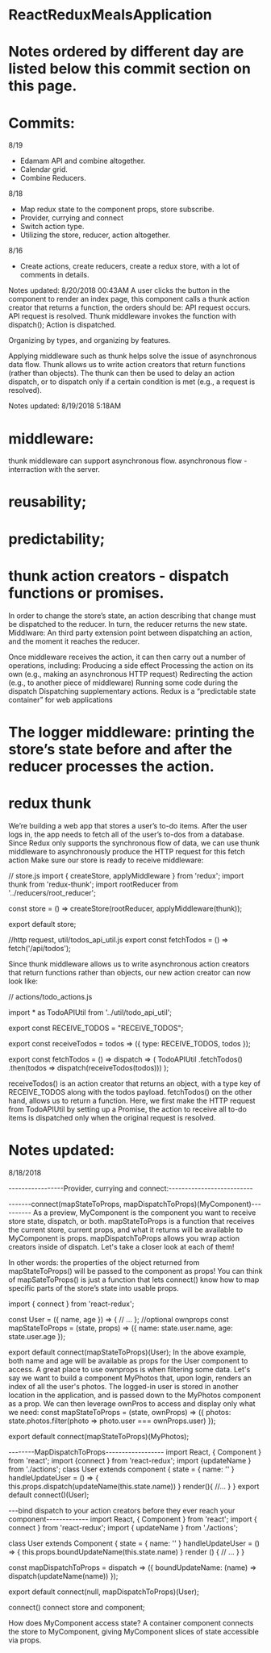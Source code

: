 # ReactReduxMealsApplication

# Notes ordered by different day are listed below this commit section on this page.
# Commits:
8/19
- Edamam API and combine altogether.
- Calendar grid.
- Combine Reducers.

8/18
- Map redux state to the component props, store subscribe.
- Provider, currying and connect
- Switch action type.
- Utilizing the store, reducer, action altogether.

8/16
- Create actions, create reducers, create a redux store, with a lot of comments in details.


Notes updated:
8/20/2018 00:43AM
A user clicks the button in the component to render an index page, this component calls a thunk action creator that returns a function, the orders should be:
API request occurs.
API request is resolved.
Thunk middleware invokes the function with dispatch();
Action is dispatched.


Organizing by types,
and organizing by features.


Applying middleware such as thunk helps solve the issue of asynchronous data flow. Thunk allows us to write action creators that return functions (rather than objects). The thunk can then be used to delay an action dispatch, or to dispatch only if a certain condition is met (e.g., a request is resolved).

Notes updated:
8/19/2018 5:18AM
# middleware:
thunk middleware can support asynchronous flow.
asynchronous flow - interraction with the server.
# reusability;
# predictability;

# thunk action creators - dispatch functions or promises.
In order to change the store’s state, an action describing that change must be dispatched to the reducer. In turn, the reducer returns the new state.
Middlware: An third party extension point between dispatching an action, and the moment it reaches the reducer.

Once middleware receives the action, it can then carry out a number of operations, including:
Producing a side effect
Processing the action on its own (e.g., making an asynchronous HTTP request)
Redirecting the action (e.g., to another piece of middleware)
Running some code during the dispatch
Dispatching supplementary actions.
Redux is a “predictable state container” for web applications

# The logger middleware: printing the store’s state before and after the reducer processes the action.

# redux thunk
We’re building a web app that stores a user’s to-do items. After the user logs in, the app needs to fetch all of the user’s to-dos from a database. Since Redux only supports the synchronous flow of data, we can use thunk middleware to asynchronously produce the HTTP request for this fetch action
Make sure our store is ready to receive middleware:

// store.js
import { createStore, applyMiddleware } from 'redux';
import thunk from 'redux-thunk';
import rootReducer from '../reducers/root_reducer';

const store = () => createStore(rootReducer, applyMiddleware(thunk));

export default store;


//http request, util/todos_api_util.js
export const fetchTodos = () => fetch('/api/todos');

Since thunk middleware allows us to write asynchronous action creators that return functions rather than objects, our new action creator can now look like:

// actions/todo_actions.js

import * as TodoAPIUtil from '../util/todo_api_util';

export const RECEIVE_TODOS = "RECEIVE_TODOS";

export const receiveTodos = todos => ({
  type: RECEIVE_TODOS,
  todos
});

export const fetchTodos = () => dispatch => (
  TodoAPIUtil
      .fetchTodos()
      .then(todos => dispatch(receiveTodos(todos)))
);

receiveTodos() is an action creator that returns an object, with a type key of RECEIVE_TODOS along with the todos payload.
fetchTodos() on the other hand, allows us to return a function. Here, we first make the HTTP request from TodoAPIUtil by setting up a Promise, the action to receive all to-do items is dispatched only when the original request is resolved.



# Notes updated:
8/18/2018

-----------------Provider, currying and connect:--------------------------


-------connect(mapStateToProps, mapDispatchToProps)(MyComponent)----------
As a preview, MyComponent is the component you want to receive store state, dispatch, or both. mapStateToProps is a function that receives the current store, current props, and what it returns will be available to MyComponent is props. mapDispatchToProps allows you wrap action creators inside of dispatch. Let's take a closer look at each of them!

In other words: the properties of the object returned from mapStateToProps() will be passed to the component as props! You can think of mapSateToProps() is just a function that lets connect() know how to map specific parts of the store’s state into usable props.

import { connect } from 'react-redux';

const User = ({ name, age }) => {
  // ...
};
//optional ownprops
const mapStateToProps = (state, props) => ({
  name: state.user.name,
  age: state.user.age
});



export default connect(mapStateToProps)(User);
In the above example, both name and age will be available as props for the User component to access.
A great place to use ownprops is when filtering some data. Let's say we want to build a component MyPhotos that, upon login, renders an index of all the user's photos. The logged-in user is stored in another location in the application, and is passed down to the MyPhotos component as a prop. We can then leverage ownPros to access and display only what we need:
const mapStateToProps = (state, ownProps) => ({
  photos: state.photos.filter(photo => photo.user === ownProps.user)
});

export default connect(mapStateToProps)(MyPhotos);

--------MapDispatchToProps------------------
import React, { Component } from 'react';
import {connect } from 'react-redux';
import {updateName } from './actions';
class User extends component {
  state = { name: '' }
  handleUpdateUser = () => {
  this.props.dispatch(updateName(this.state.name))
  }
  render(){
  //...
  }
  }
  export default connect()(User);
  
  ---bind dispatch to your action creators before they ever reach your component-------------
  import React, { Component } from 'react';
import { connect } from 'react-redux';
import { updateName } from './actions';

class User extends Component {
  state = { name: '' }
  handleUpdateUser = () => {
    this.props.boundUpdateName(this.state.name)
  }
  render () {
    // ...
  }
}

const mapDispatchToProps = dispatch => ({
  boundUpdateName: (name) => dispatch(updateName(name))
});

export default connect(null, mapDispatchToProps)(User);

connect() connect store and component;


How does MyComponent access state?
A container component connects the store to MyComponent, giving MyComponent slices of state accessible via props.
